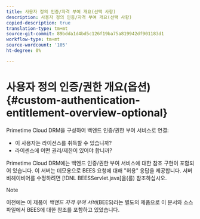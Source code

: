 ```yaml
---
title: 사용자 정의 인증/자격 부여 개요(선택 사항)
description: 사용자 정의 인증/자격 부여 개요(선택 사항)
copied-description: true
translation-type: tm+mt
source-git-commit: 89bdda1d4bd5c126f19ba75a819942df901183d1
workflow-type: tm+mt
source-wordcount: '105'
ht-degree: 0%

---
```



# 사용자 정의 인증/권한 개요(옵션){#custom-authentication-entitlement-overview-optional}

Primetime Cloud DRM을 구성하여 백엔드 인증/권한 부여 서비스로 연결:

* 이 사용자는 라이선스를 취득할 수 있습니까?
* 라이센스에 어떤 권리/제한이 있어야 합니까?

Primetime Cloud DRM에는 백엔드 인증/권한 부여 서비스에 대한 참조 구현이 포함되어 있습니다. 이 서버는 데모용으로 BEES 요청에 대해 &quot;허용&quot; 응답을 제공합니다. 서버 비헤이비어를 수정하려면 [!DNL BEESServlet.java]을(를) 참조하십시오.

>[!NOTE]
>
>이전에는 이 제품이 *백엔드 자격 부여 서버*(BEES)라는 별도의 제품으로 이 문서와 소스 파일에서 BEES에 대한 참조를 포함하고 있었습니다.

